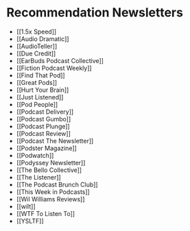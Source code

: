 # Recommendation Newsletters
* [[1.5x Speed]]
* [[Audio Dramatic]]
* [[AudioTeller]]
* [[Due Credit]]
* [[EarBuds Podcast Collective]]
* [[Fiction Podcast Weekly]]
* [[Find That Pod]]
* [[Great Pods]]
* [[Hurt Your Brain]]
* [[Just Listened]]
* [[Pod People]]
* [[Podcast Delivery]]
* [[Podcast Gumbo]]
* [[Podcast Plunge]]
* [[Podcast Review]]
* [[Podcast The Newsletter]]
* [[Podster Magazine]]
* [[Podwatch]]
* [[Podyssey Newsletter]]
* [[The Bello Collective]]
* [[The Listener]]
* [[The Podcast Brunch Club]]
* [[This Week in Podcasts]]
* [[Wil Williams Reviews]]
* [[wilt]]
* [[WTF To Listen To]]
* [[YSLTF]]
